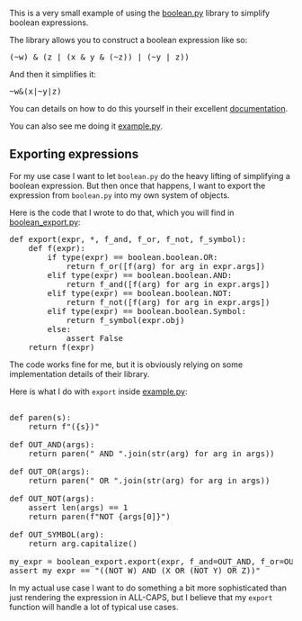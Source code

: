 This is a very small example of using the [boolean.py](https://github.com/bastikr/boolean.py)
library to simplify boolean expressions.

The library allows you to construct a boolean expression like so:

<pre>
(~w) & (z | (x & y & (~z)) | (~y | z))
</pre>

And then it simplifies it:

<pre>
~w&(x|~y|z)
</pre>

You can details on how to do this yourself in their excellent [documentation](https://booleanpy.readthedocs.io/en/latest/index.html).

You can also see me doing it [example.py](./example.py).

## Exporting expressions ##

For my use case I want to let `boolean.py` do the heavy lifting of simplifying
a boolean expression.  But then once that happens, I want to export the expression
from `boolean.py` into my own system of objects.

Here is the code that I wrote to do that, which you will find in [boolean_export.py](./boolean_export.py):

<pre>
def export(expr, *, f_and, f_or, f_not, f_symbol):
    def f(expr):
        if type(expr) == boolean.boolean.OR:
            return f_or([f(arg) for arg in expr.args])
        elif type(expr) == boolean.boolean.AND:
            return f_and([f(arg) for arg in expr.args])
        elif type(expr) == boolean.boolean.NOT:
            return f_not([f(arg) for arg in expr.args])
        elif type(expr) == boolean.boolean.Symbol:
            return f_symbol(expr.obj)
        else:
            assert False
    return f(expr)
</pre>

The code works fine for me, but it is obviously relying on some implementation details
of their library.


Here is what I do with `export` inside [example.py](./example.py):

<pre>

def paren(s):
    return f"({s})"

def OUT_AND(args):
    return paren(" AND ".join(str(arg) for arg in args))

def OUT_OR(args):
    return paren(" OR ".join(str(arg) for arg in args))

def OUT_NOT(args):
    assert len(args) == 1
    return paren(f"NOT {args[0]}")

def OUT_SYMBOL(arg):
    return arg.capitalize()

my_expr = boolean_export.export(expr, f_and=OUT_AND, f_or=OUT_OR, f_not=OUT_NOT, f_symbol=OUT_SYMBOL)
assert my_expr == "((NOT W) AND (X OR (NOT Y) OR Z))"
</pre>

In my actual use case I want to do something a bit more sophisticated than just rendering the
expression in ALL-CAPS, but I believe that my `export` function will handle a lot of typical
use cases.
